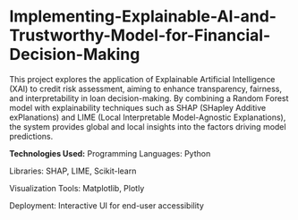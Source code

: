 # Implementing-Explainable-AI-and-Trustworthy-Model-for-Financial-Decision-Making

This project explores the application of Explainable Artificial Intelligence (XAI) to credit risk assessment, aiming to enhance transparency, fairness, and interpretability in loan decision-making. By combining a Random Forest model with explainability techniques such as SHAP (SHapley Additive exPlanations) and LIME (Local Interpretable Model-Agnostic Explanations), the system provides global and local insights into the factors driving model predictions.

**Technologies Used:**
Programming Languages: Python 

Libraries: SHAP, LIME, Scikit-learn 

Visualization Tools: Matplotlib, Plotly 

Deployment: Interactive UI for end-user accessibility
